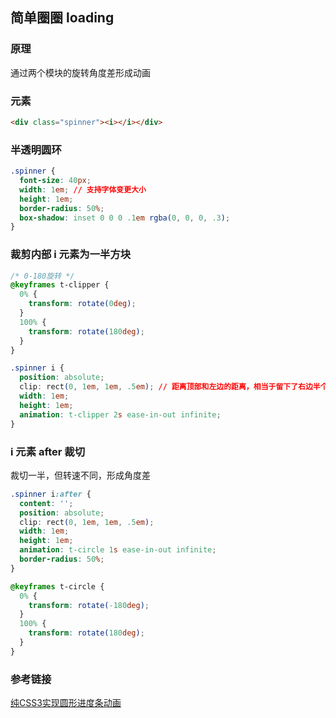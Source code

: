 ## 简单圈圈 loading

### 原理

通过两个模块的旋转角度差形成动画

### 元素

```html
<div class="spinner"><i></i></div>
```

### 半透明圆环

```css
.spinner {
  font-size: 40px;
  width: 1em; // 支持字体变更大小
  height: 1em;
  border-radius: 50%;
  box-shadow: inset 0 0 0 .1em rgba(0, 0, 0, .3);
}
```

### 裁剪内部 i 元素为一半方块

```css
/* 0-180旋转 */
@keyframes t-clipper {
  0% {
    transform: rotate(0deg);
  }
  100% {
    transform: rotate(180deg);
  }
}

.spinner i {
  position: absolute;
  clip: rect(0, 1em, 1em, .5em); // 距离顶部和左边的距离，相当于留下了右边半个方块
  width: 1em;
  height: 1em;
  animation: t-clipper 2s ease-in-out infinite;
}
```

### i 元素 after 裁切

裁切一半，但转速不同，形成角度差

```css
.spinner i:after {
  content: '';
  position: absolute;
  clip: rect(0, 1em, 1em, .5em);
  width: 1em;
  height: 1em;
  animation: t-circle 1s ease-in-out infinite;
  border-radius: 50%;
}

@keyframes t-circle {
  0% {
    transform: rotate(-180deg);
  }
  100% {
    transform: rotate(180deg);
  }
}
```

### 参考链接

[纯CSS3实现圆形进度条动画](https://www.cnblogs.com/sakura-panda/p/6824420.html)
